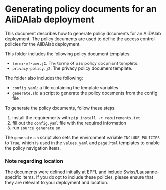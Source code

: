 # Generating policy documents for an AiiDAlab deployment

This document describes how to generate policy documents for an AiiDAlab deployment.
The policy documents are used to define the access control policies for the AiiDAlab deployment.

This folder includes the following policy document templates:

- `terms-of-use.j2`: The terms of use policy document template.
- `privacy-policy.j2`: The privacy policy document template.

The folder also includes the following:

- `config.yaml`: a file containing the template variables
- `generate.sh`: a script to generate the policy documents from the config file

To generate the policy documents, follow these steps:

1. install the requirements with `pip install -r requirements.txt`
2. fill out the `config.yaml` file with the required information
3. run `source generate.sh`

The `generate.sh` script also sets the environment variable `INCLUDE_POLICIES` to `True`, which is used in the `values.yaml` and `page.html` templates to enable the policy navigation items.

### Note regarding location

The documents were defined initially at EPFL and include Swiss/Lausanne-specific items. If you do opt to include these policies, please ensure that they are relevant to your deployment and location.
